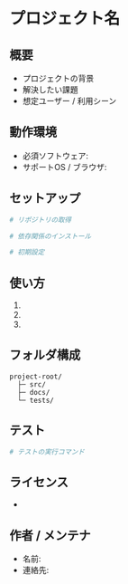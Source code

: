 # プロジェクト名

## 概要
- プロジェクトの背景
- 解決したい課題
- 想定ユーザー / 利用シーン

## 動作環境
- 必須ソフトウェア:
- サポートOS / ブラウザ:

## セットアップ
```bash
# リポジトリの取得

# 依存関係のインストール

# 初期設定
```

## 使い方
1. 
2. 
3. 

## フォルダ構成
```
project-root/
  ├─ src/
  ├─ docs/
  └─ tests/
```

## テスト
```bash
# テストの実行コマンド
```

## ライセンス
- 

## 作者 / メンテナ
- 名前:
- 連絡先:
